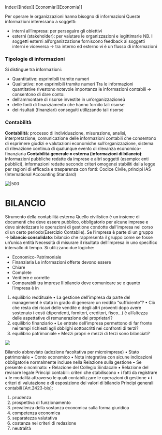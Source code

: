 Index:[[Index]]
Economia:[[Economia]]

Per operare le organizzazioni hanno bisogno di informazioni
Queste informazioni interessano a soggetti:
-   interni all’impresa: per perseguire gli obiettivi
-   esterni (stakeholder): per valutare le organizzazioni e legittimarle
NB. I soggetti esterni all’organizzazione forniscono feedback ai soggetti interni e viceversa → tra interno ed esterno vi è un flusso di informazioni
### Tipologie di informazioni
Si distingue tra informazioni:
-   Quantitative: esprimibili tramite numeri
-   Qualitative: non esprimibili tramite numeri
Tra le informazioni quantitative rivestono notevole importanza le informazioni contabili → consentono di dare conto:
-   dell’ammontare di risorse investite in un’organizzazioneù
-   delle fonti di finanziamento che hanno fornito tali risorse
-   dei risultati (finanziari) conseguiti utilizzando tali risorse
### Contabilità
**Contabilità**: processo di individuazione, misurazione, analisi, interpretazione, comunicazione delle informazioni contabili che consentono di esprimere giudizi e valutazioni economiche sull’organizzazione, sistema di rilevazione continua di qualunque evento di rilevanza economico-finanziaria
**Contabilità generale o esterna (informazioni di bilancio)**: informazioni pubbliche redatte da imprese e altri soggetti (esempio: enti pubblici), informazioni redatte secondo criteri omogenei stabiliti dalla legge per ragioni di efficacia e trasparenza con fonti: Codice Civile, principi IAS (International Accounting Standard)

![|500](https://i.imgur.com/ZfE53hV.png)

# BILANCIO
Strumento della contabilità esterna
Quello civilistico è un insieme di documenti che deve essere pubblico, obbligatorio per alcune imprese e deve sintetizzare le operazioni di gestione condotte dall’impresa nel corso di un certo periodo(Esercizio Contabile).
Se l’impresa è parte di un gruppo → **bilancio consolidato**: bilancio che rappresenta il gruppo come se fosse un’unica entità
Necessità di misurare il risultato dell’impresa in uno specifico intervallo di tempo.
Si utilizzano due logiche:
- Economico-Patrimoniale
- Finanziaria
Le informazioni offerte devono essere
- Chiare
- Complete
-  Veritiere e corrette
- Comparabili tra imprese
Il bilancio deve comunicare se e quanto l’impresa è in
1. equilibrio reddituale
	• La gestione dell’impresa da parte del management è stata in grado di
	generare un reddito “sufficiente”?
	• Ciò che resta dei ricavi delle vendite e degli altri proventi dopo avere
	sostenuto i costi (dipendenti, fornitori, creditori, fisco...) è all’altezza delle
	aspettative di remunerazione dei proprietari?
2. equilibrio finanziario
	• Le entrate dell’impresa permettono di far fronte nei tempi richiesti agli
	obblighi sottoscritti nei confronti di terzi?
3. equilibrio patrimoniale
	• Mezzi propri e mezzi di terzi sono bilanciati?

![](https://i.imgur.com/sJhE02q.png)

Bilancio abbreviato (adozione facoltativa per microimprese)
• Stato patrimoniale
• Conto economico
• Nota integrativa con alcune indicazioni obbligatorie normalmente
incluse nella Relazione sulla gestione
• Se presente o nominato:
▪ Relazione del Collegio Sindacale
▪ Relazione del revisore legale
Principi contabili: criteri che stabiliscono
▪ i fatti da registrare
▪ le modalità attraverso le quali contabilizzare le operazioni di
gestione
▪ i criteri di valutazione e di esposizione dei valori di bilancio
Principi generali contabili [Art.2423-bis]:
1. prudenza
2. prospettiva di funzionamento
3. prevalenza della sostanza economica sulla forma giuridica
4. competenza economica
5. separatezza valutativa
6. costanza nei criteri di redazione
7. neutralità
